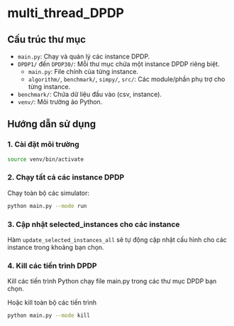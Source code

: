 # multi_thread_DPDP

## Cấu trúc thư mục
- `main.py`: Chạy và quản lý các instance DPDP.
- `DPDP1/` đến `DPDP30/`: Mỗi thư mục chứa một instance DPDP riêng biệt.
    - `main.py`: File chính của từng instance.
    - `algorithm/`, `benchmark/`, `simpy/`, `src/`: Các module/phần phụ trợ cho từng instance.
- `benchmark/`: Chứa dữ liệu đầu vào (csv, instance).
- `venv/`: Môi trường ảo Python.

## Hướng dẫn sử dụng
### 1. Cài đặt môi trường
```bash
source venv/bin/activate
```

### 2. Chạy tất cả các instance DPDP

Chạy toàn bộ các simulator:
```bash
python main.py --mode run
```

### 3. Cập nhật selected_instances cho các instance
Hàm `update_selected_instances_all` sẽ tự động cập nhật cấu hình cho các instance trong khoảng bạn chọn.

### 4. Kill các tiến trình DPDP

Kill các tiến trình Python chạy file main.py trong các thư mục DPDP bạn chọn.

Hoặc kill toàn bộ các tiến trình 
```bash
python main.py --mode kill 
```